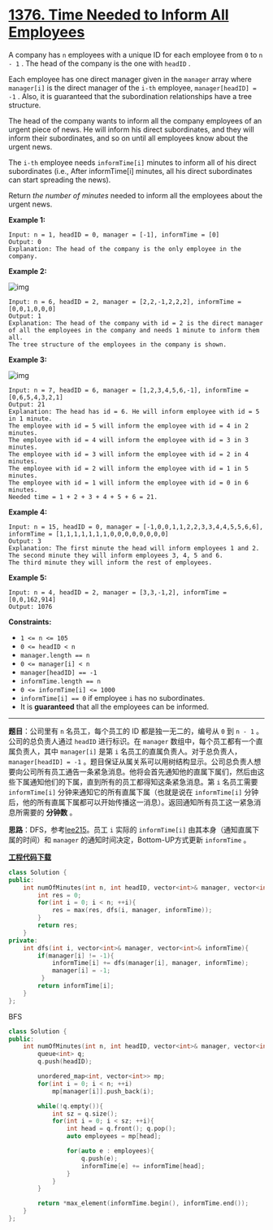 # [1376. Time Needed to Inform All Employees](https://leetcode.com/problems/time-needed-to-inform-all-employees/)

A company has `n` employees with a unique ID for each employee from `0` to `n - 1` . The head of the company is the one with `headID` .

Each employee has one direct manager given in the `manager` array where `manager[i]` is the direct manager of the `i-th` employee, `manager[headID] = -1` . Also, it is guaranteed that the subordination relationships have a tree structure.

The head of the company wants to inform all the company employees of an urgent piece of news. He will inform his direct subordinates, and they will inform their subordinates, and so on until all employees know about the urgent news.

The `i-th` employee needs `informTime[i]` minutes to inform all of his direct subordinates (i.e., After informTime[i] minutes, all his direct subordinates can start spreading the news).

Return *the number of minutes* needed to inform all the employees about the urgent news.

**Example 1:**

```
Input: n = 1, headID = 0, manager = [-1], informTime = [0]
Output: 0
Explanation: The head of the company is the only employee in the company.
```

**Example 2:**

![img](https://assets.leetcode.com/uploads/2020/02/27/graph.png)

```
Input: n = 6, headID = 2, manager = [2,2,-1,2,2,2], informTime = [0,0,1,0,0,0]
Output: 1
Explanation: The head of the company with id = 2 is the direct manager of all the employees in the company and needs 1 minute to inform them all.
The tree structure of the employees in the company is shown.
```

**Example 3:**

![img](https://assets.leetcode.com/uploads/2020/02/28/1730_example_3_5.PNG)

```
Input: n = 7, headID = 6, manager = [1,2,3,4,5,6,-1], informTime = [0,6,5,4,3,2,1]
Output: 21
Explanation: The head has id = 6. He will inform employee with id = 5 in 1 minute.
The employee with id = 5 will inform the employee with id = 4 in 2 minutes.
The employee with id = 4 will inform the employee with id = 3 in 3 minutes.
The employee with id = 3 will inform the employee with id = 2 in 4 minutes.
The employee with id = 2 will inform the employee with id = 1 in 5 minutes.
The employee with id = 1 will inform the employee with id = 0 in 6 minutes.
Needed time = 1 + 2 + 3 + 4 + 5 + 6 = 21.
```

**Example 4:**

```
Input: n = 15, headID = 0, manager = [-1,0,0,1,1,2,2,3,3,4,4,5,5,6,6], informTime = [1,1,1,1,1,1,1,0,0,0,0,0,0,0,0]
Output: 3
Explanation: The first minute the head will inform employees 1 and 2.
The second minute they will inform employees 3, 4, 5 and 6.
The third minute they will inform the rest of employees.
```

**Example 5:**

```
Input: n = 4, headID = 2, manager = [3,3,-1,2], informTime = [0,0,162,914]
Output: 1076
```

**Constraints:**

* `1 <= n <= 105`
* `0 <= headID < n`
* `manager.length == n`
* `0 <= manager[i] < n`
* `manager[headID] == -1`
* `informTime.length == n`
* `0 <= informTime[i] <= 1000`
* `informTime[i] == 0` if employee `i` has no subordinates.
* It is **guaranteed** that all the employees can be informed.

-----

**题目**：公司里有 `n` 名员工，每个员工的 ID 都是独一无二的，编号从 `0` 到 `n - 1` 。公司的总负责人通过 `headID` 进行标识。在 `manager` 数组中，每个员工都有一个直属负责人，其中 `manager[i]` 是第 `i` 名员工的直属负责人。对于总负责人， `manager[headID] = -1` 。题目保证从属关系可以用树结构显示。公司总负责人想要向公司所有员工通告一条紧急消息。他将会首先通知他的直属下属们，然后由这些下属通知他们的下属，直到所有的员工都得知这条紧急消息。第 `i` 名员工需要 `informTime[i]` 分钟来通知它的所有直属下属（也就是说在 `informTime[i]` 分钟后，他的所有直属下属都可以开始传播这一消息）。返回通知所有员工这一紧急消息所需要的 **分钟数** 。

**思路**：DFS，参考[lee215](https://leetcode.com/problems/time-needed-to-inform-all-employees/discuss/532560/JavaC%2B%2BPython-DFS)。员工 `i` 实际的 `informTime[i]` 由其本身（通知直属下属的时间）和 `manager` 的通知时间决定，Bottom-UP方式更新 `informTime` 。

[**工程代码下载**](https://github.com/shenkh/leetcode)

``` cpp
class Solution {
public:
    int numOfMinutes(int n, int headID, vector<int>& manager, vector<int>& informTime) {
        int res = 0;
        for(int i = 0; i < n; ++i){
            res = max(res, dfs(i, manager, informTime));
        }
        return res;
    }
private:
    int dfs(int i, vector<int>& manager, vector<int>& informTime){
        if(manager[i] != -1){
            informTime[i] += dfs(manager[i], manager, informTime);
            manager[i] = -1;
         }
        return informTime[i];
    }
};
```

BFS

``` cpp
class Solution {
public:
    int numOfMinutes(int n, int headID, vector<int>& manager, vector<int>& informTime) {
        queue<int> q;
        q.push(headID);

        unordered_map<int, vector<int>> mp;
        for(int i = 0; i < n; ++i)
            mp[manager[i]].push_back(i);

        while(!q.empty()){
            int sz = q.size();
            for(int i = 0; i < sz; ++i){
                int head = q.front(); q.pop();
                auto employees = mp[head];

                for(auto e : employees){
                    q.push(e);
                    informTime[e] += informTime[head];
                }
            }
        }

        return *max_element(informTime.begin(), informTime.end());
    }
};
```
